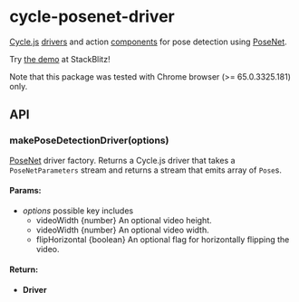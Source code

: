 <!-- This README.md is automatically generated. Edit the JSDoc comments in source code or the md files in docs/readmes/. -->

# cycle-posenet-driver

[Cycle.js](http://cycle.js.org/) [drivers](https://cycle.js.org/drivers.html) and action [components](https://cycle.js.org/components.html) for pose detection using [PoseNet](https://github.com/tensorflow/tfjs-models/tree/master/posenet).

Try [the demo](https://stackblitz.com/edit/cycle-robot-drivers-demos-posenet) at StackBlitz!

Note that this package was tested with Chrome browser (>= 65.0.3325.181) only.

## API

<!-- Start src/index.ts -->

<!-- End src/index.ts -->

<!-- Start src/pose_detection.tsx -->

### makePoseDetectionDriver(options)

[PoseNet](https://github.com/tensorflow/tfjs-models/tree/master/posenet) 
driver factory. Returns a Cycle.js driver that takes a `PoseNetParameters`
stream and returns a stream that emits array of `Pose`s.

#### Params:

* *options* possible key includes 
  * videoWidth {number} An optional video height.
  * videoWidth {number} An optional video width.
  * flipHorizontal {boolean} An optional flag for horizontally flipping the video.

#### Return:

* **Driver** 

<!-- End src/pose_detection.tsx -->

<!-- Start src/utils.ts -->

<!-- End src/utils.ts -->

